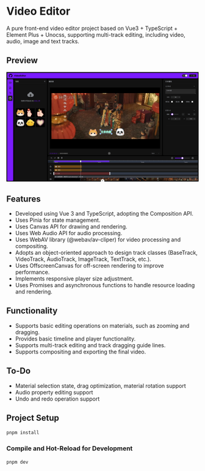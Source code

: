 # Video Editor

A pure front-end video editor project based on Vue3 + TypeScript + Element Plus + Unocss, supporting multi-track editing, including video, audio, image and text tracks.

## Preview

![preview](./preview.png)

## Features

- Developed using Vue 3 and TypeScript, adopting the Composition API.
- Uses Pinia for state management.
- Uses Canvas API for drawing and rendering.
- Uses Web Audio API for audio processing.
- Uses WebAV library (@webav/av-cliper) for video processing and compositing.
- Adopts an object-oriented approach to design track classes (BaseTrack, VideoTrack, AudioTrack, ImageTrack, TextTrack, etc.).
- Uses OffscreenCanvas for off-screen rendering to improve performance.
- Implements responsive player size adjustment.
- Uses Promises and asynchronous functions to handle resource loading and rendering.

## Functionality

- Supports basic editing operations on materials, such as zooming and dragging.
- Provides basic timeline and player functionality.
- Supports multi-track editing and track dragging guide lines.
- Supports compositing and exporting the final video.

## To-Do

- Material selection state, drag optimization, material rotation support
- Audio property editing support
- Undo and redo operation support


## Project Setup

```sh
pnpm install
```

### Compile and Hot-Reload for Development

```sh
pnpm dev
```
